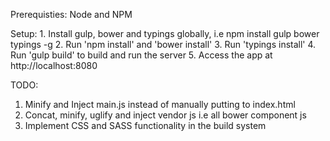 Prerequisties: Node and NPM

Setup: 
	1. Install gulp, bower and typings globally, i.e npm install gulp bower typings -g
	2. Run 'npm install' and 'bower install'
	3. Run 'typings install'
	4. Run 'gulp build' to build and run the server
	5. Access the app at http://localhost:8080
 

TODO: 

1. Minify and Inject main.js instead of manually putting to index.html
2. Concat, minify, uglify and inject vendor js i.e all bower component js
3. Implement CSS and SASS functionality in the build system